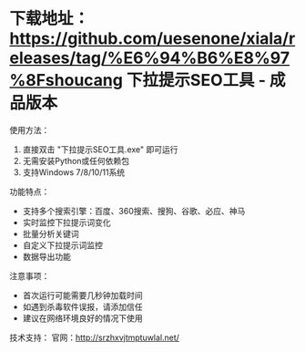 下载地址：https://github.com/uesenone/xiala/releases/tag/%E6%94%B6%E8%97%8Fshoucang
下拉提示SEO工具 - 成品版本
================================

使用方法：
1. 直接双击 "下拉提示SEO工具.exe" 即可运行
2. 无需安装Python或任何依赖包
3. 支持Windows 7/8/10/11系统

功能特点：
- 支持多个搜索引擎：百度、360搜索、搜狗、谷歌、必应、神马
- 实时监控下拉提示词变化
- 批量分析关键词
- 自定义下拉提示词监控
- 数据导出功能

注意事项：
- 首次运行可能需要几秒钟加载时间
- 如遇到杀毒软件误报，请添加信任
- 建议在网络环境良好的情况下使用

技术支持：
官网：http://srzhxvjtmptuwlal.net/
